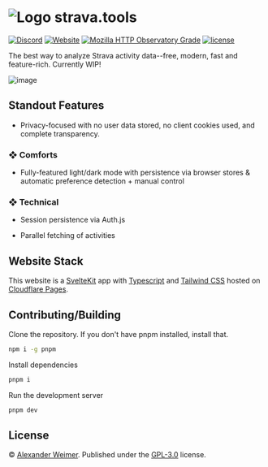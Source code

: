 # ![Logo](https://github.com/sudolev/StravaMultiMapper/assets/61996958/3ac93fc4-6c78-460b-b964-22db9b5045d2) strava.tools

[![Discord](https://img.shields.io/discord/1166050503998849154?logo=discord&logoColor=white&label=discord&color=%235d6af2&link=https%3A%2F%2Fdiscord.gg%2F5P3AYFrwQG)](https://discord.gg/5P3AYFrwQG)
[![Website](https://img.shields.io/website?url=https%3A%2F%2Fstrava--tools.pages.dev)](https://strava-tools.pages.dev/)
[![Mozilla HTTP Observatory Grade](https://img.shields.io/mozilla-observatory/grade-score/strava-tools.pages.dev)](https://observatory.mozilla.org/analyze/strava-tools.pages.dev)
[![license](https://img.shields.io/github/license/sudolev/StravaMultiMapper)](https://github.com/sudolev/StravaMultiMapper/blob/main/LICENSE)

<!-- ![Lines of Code](https://tokei.rs/b1/github/syslev/StravaMultiMapper?type=Svelte,Typescript,Javascript&style=flat) -->

The best way to analyze Strava activity data--free, modern, fast and feature-rich. Currently WIP!

![image](https://github.com/syslev/strava.tools/assets/61996958/9c56d366-ede9-439a-bf4a-5bf97e47e40d)

## Standout Features

- Privacy-focused with no user data stored, no client cookies used, and complete transparency.

### ❖ Comforts

- Fully-featured light/dark mode with persistence via browser stores & automatic preference detection + manual control

### ❖ Technical

- Session persistence via Auth.js

- Parallel fetching of activities

## Website Stack

This website is a [SvelteKit](https://github.com/sveltejs/kit) app with [Typescript](https://github.com/microsoft/TypeScript) and [Tailwind CSS](https://github.com/tailwindlabs/tailwindcss) hosted on [Cloudflare Pages](https://pages.cloudflare.com/).


## Contributing/Building

Clone the repository. If you don't have pnpm installed, install that.

```bash
npm i -g pnpm
```

Install dependencies

```bash
pnpm i
```

Run the development server

```bash
pnpm dev
```

## License

© [Alexander Weimer](github.com/syslev). Published under the [GPL-3.0](./LICENSE) license.

